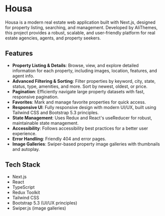 # Housa

Housa is a modern real estate web application built with Next.js, designed for property listing, searching, and management. Developed by AliThemes, this project provides a robust, scalable, and user-friendly platform for real estate agencies, agents, and property seekers.

## Features

- **Property Listing & Details**: Browse, view, and explore detailed information for each property, including images, location, features, and agent info.
- **Advanced Filtering & Sorting**: Filter properties by keyword, city, state, status, type, amenities, and more. Sort by newest, oldest, or price.
- **Pagination**: Efficiently navigate large property datasets with fast, responsive pagination.
- **Favorites**: Mark and manage favorite properties for quick access.
- **Responsive UI**: Fully responsive design with modern UI/UX, built using Tailwind CSS and Bootstrap 5.3 principles.
- **State Management**: Uses Redux and React's useReducer for robust, maintainable state management.
- **Accessibility**: Follows accessibility best practices for a better user experience.
- **Error Handling**: Friendly 404 and error pages.
- **Image Galleries**: Swiper-based property image galleries with thumbnails and autoplay.

## Tech Stack

- Next.js
- React
- TypeScript
- Redux Toolkit
- Tailwind CSS
- Bootstrap 5.3 (UI/UX principles)
- Swiper.js (image galleries)
